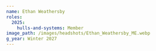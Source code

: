 ```yaml
---
name: Ethan Weathersby
roles:
  2025:
    hulls-and-systems: Member
image_path: /images/headshots/Ethan_Weathersby_ME.webp
g_year: Winter 2027
---
```

